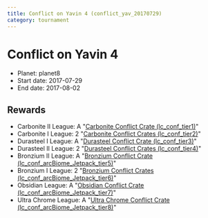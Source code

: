 ```yaml
---
title: Conflict on Yavin 4 (conflict_yav_20170729)
category: tournament
---
```

# Conflict on Yavin 4

  * Planet: planet8
  * Start date: 2017-07-29
  * End date: 2017-08-02

## Rewards

  * Carbonite II League: A "[Carbonite Conflict Crate (lc_conf_tier1)](lc_conf_tier1.html)"
  * Carbonite I League: 2 "[Carbonite Conflict Crates (lc_conf_tier2)](lc_conf_tier2.html)"
  * Durasteel I League: A "[Durasteel Conflict Crate (lc_conf_tier3)](lc_conf_tier3.html)"
  * Durasteel II League: 2 "[Durasteel Conflict Crates (lc_conf_tier4)](lc_conf_tier4.html)"
  * Bronzium II League: A "[Bronzium Conflict Crate (lc_conf_arcBiome_Jetpack_tier5)](lc_conf_arcBiome_Jetpack_tier5.html)"
  * Bronzium I League: 2 "[Bronzium Conflict Crates (lc_conf_arcBiome_Jetpack_tier6)](lc_conf_arcBiome_Jetpack_tier6.html)"
  * Obsidian League: A "[Obsidian Conflict Crate (lc_conf_arcBiome_Jetpack_tier7)](lc_conf_arcBiome_Jetpack_tier7.html)"
  * Ultra Chrome League: A "[Ultra Chrome Conflict Crate (lc_conf_arcBiome_Jetpack_tier8)](lc_conf_arcBiome_Jetpack_tier8.html)"
